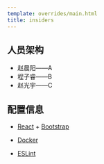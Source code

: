 ```yaml
---
template: overrides/main.html
title: insiders
---
```


## 人员架构

- 赵晨阳——A
- 程子睿——B
- 赵光宇——C

## 配置信息

- [React](https://zh-hans.reactjs.org/) + [Bootstrap](https://www.bootcss.com/)

- [Docker](https://dockerdocs.cn/)

- [ESLint](https://cn.eslint.org/)